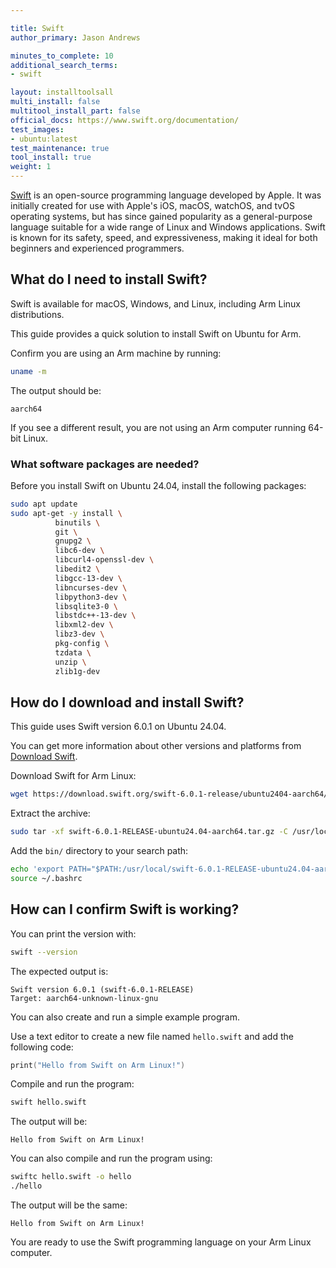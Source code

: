 ```yaml
---

title: Swift
author_primary: Jason Andrews

minutes_to_complete: 10
additional_search_terms:
- swift

layout: installtoolsall
multi_install: false
multitool_install_part: false
official_docs: https://www.swift.org/documentation/ 
test_images:
- ubuntu:latest
test_maintenance: true
tool_install: true
weight: 1
---
```


[Swift](https://swift.org/) is an open-source programming language developed by Apple. It was initially created for use with Apple's iOS, macOS, watchOS, and tvOS operating systems, but has since gained popularity as a general-purpose language suitable for a wide range of Linux and Windows applications. Swift is known for its safety, speed, and expressiveness, making it ideal for both beginners and experienced programmers.

## What do I need to install Swift?

Swift is available for macOS, Windows, and Linux, including Arm Linux distributions. 

This guide provides a quick solution to install Swift on Ubuntu for Arm.

Confirm you are using an Arm machine by running:

```bash
uname -m
```

The output should be:

```output
aarch64
```

If you see a different result, you are not using an Arm computer running 64-bit Linux.

### What software packages are needed?

Before you install Swift on Ubuntu 24.04, install the following packages: 

```bash
sudo apt update
sudo apt-get -y install \
          binutils \
          git \
          gnupg2 \
          libc6-dev \
          libcurl4-openssl-dev \
          libedit2 \
          libgcc-13-dev \
          libncurses-dev \
          libpython3-dev \
          libsqlite3-0 \
          libstdc++-13-dev \
          libxml2-dev \
          libz3-dev \
          pkg-config \
          tzdata \
          unzip \
          zlib1g-dev
```

## How do I download and install Swift?

This guide uses Swift version 6.0.1 on Ubuntu 24.04. 

You can get more information about other versions and platforms from [Download Swift](https://www.swift.org/download/).

Download Swift for Arm Linux:

```bash
wget https://download.swift.org/swift-6.0.1-release/ubuntu2404-aarch64/swift-6.0.1-RELEASE/swift-6.0.1-RELEASE-ubuntu24.04-aarch64.tar.gz
```

Extract the archive:

```bash
sudo tar -xf swift-6.0.1-RELEASE-ubuntu24.04-aarch64.tar.gz -C /usr/local
```

Add the `bin/` directory to your search path:

```bash
echo 'export PATH="$PATH:/usr/local/swift-6.0.1-RELEASE-ubuntu24.04-aarch64/usr/bin"' >> ~/.bashrc
source ~/.bashrc
```

## How can I confirm Swift is working? 

You can print the version with:

```bash
swift --version
```

The expected output is:

```output
Swift version 6.0.1 (swift-6.0.1-RELEASE)
Target: aarch64-unknown-linux-gnu
```

You can also create and run a simple example program. 

Use a text editor to create a new file named `hello.swift` and add the following code:

```swift
print("Hello from Swift on Arm Linux!")
```

Compile and run the program:

```bash
swift hello.swift
```

The output will be:

```output
Hello from Swift on Arm Linux!
```

You can also compile and run the program using:

```bash
swiftc hello.swift -o hello
./hello
```

The output will be the same:

```output
Hello from Swift on Arm Linux!
```

You are ready to use the Swift programming language on your Arm Linux computer. 

